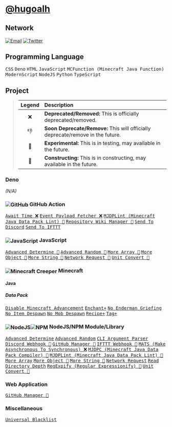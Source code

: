 # [@hugoalh](https://github.com/hugoalh)

## Network

<a href="mailto:32359235+hugoalh@users.noreply.github.com"><img align="center" alt="Email" src="https://hugoalh.github.io/Library.SVG.Icon/Mail.svg" /></a>
<a href="https://twitter.com/hugoalhofficial"><img align="center" alt="Twitter" src="https://hugoalh.github.io/Library.SVG.Icon/Twitter.svg" /></a>

## Programming Language

<kbd>CSS</kbd>
<kbd>Deno</kbd>
<kbd>HTML</kbd>
<kbd>JavaScript</kbd>
<kbd>MCFunction (Minecraft Java Function)</kbd>
<kbd>ModernScript</kbd>
<kbd>NodeJS</kbd>
<kbd>Python</kbd>
<kbd>TypeScript</kbd>

## Project

> | **Legend** | **Description** |
> |:---:|:----|
> | ❌ | **Deprecated/Removed:** This is officially deprecated/removed. |
> | 👎 | **Soon Deprecate/Remove:** This will officially deprecate/remove in the future. |
> | 🧪 | **Experimental:** This is in testing, may available in the future. |
> | 🚧 | **Constructing:** This is in constructing, may available in the future. |

### Deno

*(N/A)*

### <img align="center" alt="GitHub" src="https://hugoalh.github.io/Library.SVG.Icon/GitHub.svg" /> GitHub Action

<kbd>[Await Time ❌](https://github.com/hugoalh-studio/GitHubAction.AwaitTime)</kbd>
<kbd>[Event Payload Fetcher ❌](https://github.com/hugoalh/GitHubAction.EventPayloadFetcher)</kbd>
<kbd>[MJDPLint (Minecraft Java Data Pack Lint) 🚧](https://github.com/hugoalh/GitHubAction.MJDPLint)</kbd>
<kbd>[Repository Wiki Manager 🚧](https://github.com/hugoalh/GitHubAction.RepositoryWikiManager)</kbd>
<kbd>[Send To Discord](https://github.com/hugoalh/GitHubAction.SendToDiscord)</kbd>
<kbd>[Send To IFTTT](https://github.com/hugoalh/GitHubAction.SendToIFTTT)</kbd>

### <img align="center" alt="JavaScript" src="https://hugoalh.github.io/Library.SVG.Icon/JavaScript.svg" /> JavaScript

<kbd>[Advanced Determine 🚧](https://github.com/hugoalh-studio/JavaScript.AdvancedDetermine)</kbd>
<kbd>[Advanced Random 🚧](https://github.com/hugoalh-studio/JavaScript.AdvancedRandom)</kbd>
<kbd>[More Array 🚧](https://github.com/hugoalh-studio/JavaScript.MoreArray)</kbd>
<kbd>[More Object 🚧](https://github.com/hugoalh-studio/JavaScript.MoreObject)</kbd>
<kbd>[More String 🚧](https://github.com/hugoalh-studio/JavaScript.MoreString)</kbd>
<kbd>[Network Request 🚧](https://github.com/hugoalh-studio/JavaScript.NetworkRequest)</kbd>
<kbd>[Unit Convert 🚧](https://github.com/hugoalh-studio/JavaScript.UnitConvert)</kbd>

### <img align="center" alt="Minecraft Creeper" src="https://hugoalh.github.io/Library.SVG.Icon/Minecraft/Creeper_Face.svg" /> Minecraft

#### Java

##### Data Pack

<kbd>[Disable Minecraft Advancement](https://github.com/hugoalh/Minecraft.Java.DataPack.DisableMinecraftAdvancement)</kbd>
<kbd>[Enchant+](https://github.com/hugoalh/Minecraft.Java.DataPack.EnchantPlus)</kbd>
<kbd>[No Enderman Griefing](https://github.com/hugoalh-studio/Minecraft.Java.DataPack.NoEndermanGriefing)</kbd>
<kbd>[No Item Despawn](https://github.com/hugoalh-studio/Minecraft.Java.DataPack.NoItemDespawn)</kbd>
<kbd>[No Mob Despawn](https://github.com/hugoalh/Minecraft.Java.DataPack.NoMobDespawn)</kbd>
<kbd>[Recipe+](https://github.com/hugoalh/Minecraft.Java.DataPack.RecipePlus)</kbd>
<kbd>[Tag+](https://github.com/hugoalh-studio/Minecraft.Java.DataPack.TagPlus)</kbd>

### <img align="center" alt="NodeJS" src="https://hugoalh.github.io/Library.SVG.Icon/NodeJS_Alt.svg" /><img align="center" alt="NPM" src="https://hugoalh.github.io/Library.SVG.Icon/NPM_Alt.svg" /> NodeJS/NPM Module/Library

<kbd>[Advanced Determine](https://github.com/hugoalh-studio/NodeJS.AdvancedDetermine)</kbd>
<kbd>[Advanced Random](https://github.com/hugoalh-studio/NodeJS.AdvancedRandom)</kbd>
<kbd>[CLI Argument Parser](https://github.com/hugoalh-studio/NodeJS.CLIArgumentParser)</kbd>
<kbd>[Discord Webhook  🚧](https://github.com/hugoalh-studio/NodeJS.DiscordWebhook)</kbd>
<kbd>[GitHub Manager  🚧](https://github.com/hugoalh-studio/NodeJS.GitHubManager)</kbd>
<kbd>[IFTTT Webhook  🚧](https://github.com/hugoalh-studio/NodeJS.IFTTTWebhook)</kbd>
<kbd>[MATS (Make Asynchronous To Synchronous) ❌](https://github.com/hugoalh-studio/NodeJS.MATS)</kbd>
<kbd>[MJDPC (Minecraft Java Data Pack Compiler)  🚧](https://github.com/hugoalh-studio/NodeJS.MJDPC)</kbd>
<kbd>[MJDPLint (Minecraft Java Data Pack Lint)  🚧](https://github.com/hugoalh-studio/NodeJS.MJDPLint)</kbd>
<kbd>[More Array](https://github.com/hugoalh-studio/NodeJS.MoreArray)</kbd>
<kbd>[More Object  🚧](https://github.com/hugoalh-studio/NodeJS.MoreObject)</kbd>
<kbd>[More String 🧪](https://github.com/hugoalh-studio/NodeJS.MoreString)</kbd>
<kbd>[Network Request](https://github.com/hugoalh/NodeJS.NetworkRequest)</kbd>
<kbd>[Read Directory Depth](https://github.com/hugoalh/NodeJS.ReadDirectoryDepth)</kbd>
<kbd>[RegExpify (Regular Expressionify) 🧪](https://github.com/hugoalh-studio/NodeJS.RegExpify)</kbd>
<kbd>[Unit Convert 🧪](https://github.com/hugoalh-studio/NodeJS.UnitConvert)</kbd>

### Web Application

<kbd>[GitHub Manager 🚧](https://hugoalh.github.io/GitHubManager)</kbd>

### Miscellaneous

<kbd>[Universal Blacklist](https://github.com/hugoalh-studio/UniversalBlacklist)</kbd>
